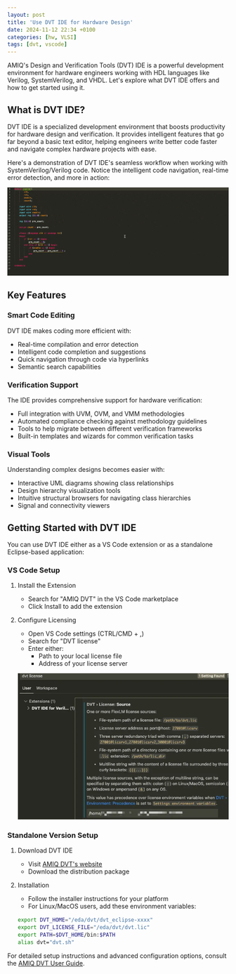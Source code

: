 ```yaml
---
layout: post
title: 'Use DVT IDE for Hardware Design'
date: 2024-11-12 22:34 +0100
categories: [hw, VLSI]
tags: [dvt, vscode]
---
```

AMIQ's Design and Verification Tools (DVT) IDE is a powerful development environment for hardware engineers working with HDL languages like Verilog, SystemVerilog, and VHDL. Let's explore what DVT IDE offers and how to get started using it.

## What is DVT IDE?

DVT IDE is a specialized development environment that boosts productivity for hardware design and verification. It provides intelligent features that go far beyond a basic text editor, helping engineers write better code faster and navigate complex hardware projects with ease.

Here's a demonstration of DVT IDE's seamless workflow when working with SystemVerilog/Verilog code. Notice the intelligent code navigation, real-time error detection, and more in action:

![DVT IDE](/assets/vids/dvt_vscode_exp.gif)

## Key Features

### Smart Code Editing

DVT IDE makes coding more efficient with:

- Real-time compilation and error detection
- Intelligent code completion and suggestions
- Quick navigation through code via hyperlinks
- Semantic search capabilities

### Verification Support 

The IDE provides comprehensive support for hardware verification:

- Full integration with UVM, OVM, and VMM methodologies
- Automated compliance checking against methodology guidelines
- Tools to help migrate between different verification frameworks
- Built-in templates and wizards for common verification tasks

### Visual Tools

Understanding complex designs becomes easier with:

- Interactive UML diagrams showing class relationships
- Design hierarchy visualization tools
- Intuitive structural browsers for navigating class hierarchies
- Signal and connectivity viewers

## Getting Started with DVT IDE

You can use DVT IDE either as a VS Code extension or as a standalone Eclipse-based application:

### VS Code Setup

1. Install the Extension
   - Search for "AMIQ DVT" in the VS Code marketplace
   - Click Install to add the extension

2. Configure Licensing
   - Open VS Code settings (CTRL/CMD + ,)
   - Search for "DVT license"
   - Enter either:
     - Path to your local license file
     - Address of your license server
   
   ![DVT VSCode License Configuration](/assets/figs/dvt-vscode-license.png)

### Standalone Version Setup

1. Download DVT IDE
   - Visit [AMIQ DVT's website](https://eda.amiq.com/download)
   - Download the distribution package

2. Installation
   - Follow the installer instructions for your platform
   - For Linux/MacOS users, add these environment variables:

   ```bash
   export DVT_HOME="/eda/dvt/dvt_eclipse-xxxx"
   export DVT_LICENSE_FILE="/eda/dvt/dvt.lic"
   export PATH=$DVT_HOME/bin:$PATH
   alias dvt="dvt.sh"
   ```

For detailed setup instructions and advanced configuration options, consult the [AMIQ DVT User Guide](https://eda.amiq.com/documentation/sv/Set_the_License.html).
